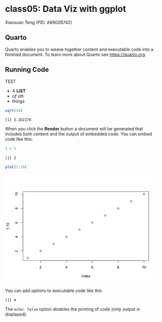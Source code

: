 # class05: Data Viz with ggplot
Xiaoxuan Teng (PID: A69028742)

## Quarto

Quarto enables you to weave together content and executable code into a
finished document. To learn more about Quarto see <https://quarto.org>.

## Running Code

TEST

- A **LIST**
- *of sth*
- things

``` r
sqrt(10)
```

    [1] 3.162278

When you click the **Render** button a document will be generated that
includes both content and the output of embedded code. You can embed
code like this:

``` r
1 + 1
```

    [1] 2

``` r
plot(1:10)
```

![](class05_files/figure-commonmark/unnamed-chunk-2-1.png)

You can add options to executable code like this

    [1] 4

The `echo: false` option disables the printing of code (only output is
displayed).
